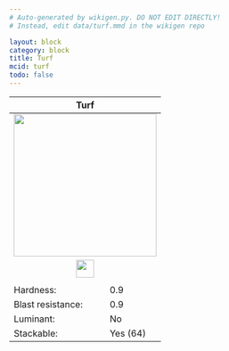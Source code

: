 ```yaml
---
# Auto-generated by wikigen.py. DO NOT EDIT DIRECTLY!
# Instead, edit data/turf.mmd in the wikigen repo

layout: block
category: block
title: Turf
mcid: turf
todo: false
---
```


<table class="block-info"><thead><tr>
<th colspan=2>Turf</th>
</tr></thead><tbody><tr>
<tr><td colspan=2 style="text-align:center"><img src="/allotment/img/textures/allotment/turf.png" width="256" height="256" alt="" class="preview-icon"></td></tr>
<tr><td colspan=2 style="text-align:center"><img src="/allotment/img/inventory_textures/allotment/turf.png" width="32" height="32" alt="" class="inventory-icon"></td></tr>
<tr><td colspan=2 style="text-align:center"><span class="tool-info tool-shovel tool-level-0" title="Breaks faster with a Shovel"></span></td></tr>
<tr><td>Hardness:</td><td>0.9</td></tr>
<tr><td>Blast resistance:</td><td>0.9</td></tr>
<tr><td>Luminant:</td><td>No</td></tr>
<tr><td>Stackable:</td><td>Yes (64)</td></tr>
</tr></tbody></table>

